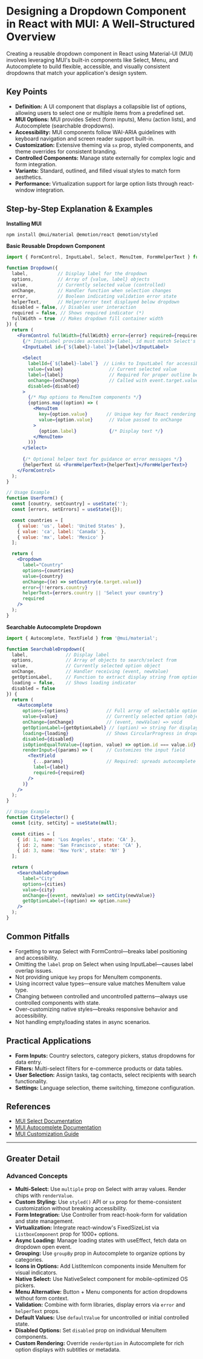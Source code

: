 # Designing a Dropdown Component in React with MUI: A Well-Structured Overview

Creating a reusable dropdown component in React using Material-UI (MUI) involves leveraging MUI's built-in components like Select, Menu, and Autocomplete to build flexible, accessible, and visually consistent dropdowns that match your application's design system.

## Key Points

- **Definition:** A UI component that displays a collapsible list of options, allowing users to select one or multiple items from a predefined set.
- **MUI Options:** MUI provides Select (form inputs), Menu (action lists), and Autocomplete (searchable dropdowns).
- **Accessibility:** MUI components follow WAI-ARIA guidelines with keyboard navigation and screen reader support built-in.
- **Customization:** Extensive theming via `sx` prop, styled components, and theme overrides for consistent branding.
- **Controlled Components:** Manage state externally for complex logic and form integration.
- **Variants:** Standard, outlined, and filled visual styles to match form aesthetics.
- **Performance:** Virtualization support for large option lists through react-window integration.

## Step-by-Step Explanation & Examples

**Installing MUI**
```bash
npm install @mui/material @emotion/react @emotion/styled
```

**Basic Reusable Dropdown Component**
```jsx
import { FormControl, InputLabel, Select, MenuItem, FormHelperText } from '@mui/material';

function Dropdown({ 
  label,           // Display label for the dropdown
  options,         // Array of {value, label} objects
  value,           // Currently selected value (controlled)
  onChange,        // Handler function when selection changes
  error,           // Boolean indicating validation error state
  helperText,      // Helper/error text displayed below dropdown
  disabled = false, // Disables user interaction
  required = false, // Shows required indicator (*)
  fullWidth = true  // Makes dropdown fill container width
}) {
  return (
    <FormControl fullWidth={fullWidth} error={error} required={required}>
      {/* InputLabel provides accessible label, id must match Select's labelId */}
      <InputLabel id={`${label}-label`}>{label}</InputLabel>
      
      <Select
        labelId={`${label}-label`}  // Links to InputLabel for accessibility
        value={value}                 // Current selected value
        label={label}                 // Required for proper outline behavior
        onChange={onChange}           // Called with event.target.value
        disabled={disabled}
      >
        {/* Map options to MenuItem components */}
        {options.map((option) => (
          <MenuItem 
            key={option.value}       // Unique key for React rendering
            value={option.value}      // Value passed to onChange
          >
            {option.label}            {/* Display text */}
          </MenuItem>
        ))}
      </Select>
      
      {/* Optional helper text for guidance or error messages */}
      {helperText && <FormHelperText>{helperText}</FormHelperText>}
    </FormControl>
  );
}

// Usage Example
function UserForm() {
  const [country, setCountry] = useState('');
  const [errors, setErrors] = useState({});

  const countries = [
    { value: 'us', label: 'United States' },
    { value: 'ca', label: 'Canada' },
    { value: 'mx', label: 'Mexico' }
  ];

  return (
    <Dropdown
      label="Country"
      options={countries}
      value={country}
      onChange={(e) => setCountry(e.target.value)}
      error={!!errors.country}
      helperText={errors.country || 'Select your country'}
      required
    />
  );
}
```

**Searchable Autocomplete Dropdown**
```jsx
import { Autocomplete, TextField } from '@mui/material';

function SearchableDropdown({
  label,              // Display label
  options,            // Array of objects to search/select from
  value,              // Currently selected option object
  onChange,           // Handler receiving (event, newValue)
  getOptionLabel,     // Function to extract display string from option
  loading = false,    // Shows loading indicator
  disabled = false
}) {
  return (
    <Autocomplete
      options={options}              // Full array of selectable options
      value={value}                  // Currently selected option (object, not string)
      onChange={onChange}            // (event, newValue) => void
      getOptionLabel={getOptionLabel} // (option) => string for display
      loading={loading}              // Shows CircularProgress in dropdown
      disabled={disabled}
      isOptionEqualToValue={(option, value) => option.id === value.id} // Comparison logic
      renderInput={(params) => (     // Customizes the input field
        <TextField 
          {...params}                // Required: spreads autocomplete props
          label={label}              
          required={required}
        />
      )}
    />
  );
}

// Usage Example
function CitySelector() {
  const [city, setCity] = useState(null);

  const cities = [
    { id: 1, name: 'Los Angeles', state: 'CA' },
    { id: 2, name: 'San Francisco', state: 'CA' },
    { id: 3, name: 'New York', state: 'NY' }
  ];

  return (
    <SearchableDropdown
      label="City"
      options={cities}
      value={city}
      onChange={(event, newValue) => setCity(newValue)}
      getOptionLabel={(option) => option.name}
    />
  );
}
```

## Common Pitfalls

- Forgetting to wrap Select with FormControl—breaks label positioning and accessibility.
- Omitting the `label` prop on Select when using InputLabel—causes label overlap issues.
- Not providing unique `key` props for MenuItem components.
- Using incorrect value types—ensure value matches MenuItem value type.
- Changing between controlled and uncontrolled patterns—always use controlled components with state.
- Over-customizing native styles—breaks responsive behavior and accessibility.
- Not handling empty/loading states in async scenarios.

## Practical Applications

- **Form Inputs:** Country selectors, category pickers, status dropdowns for data entry.
- **Filters:** Multi-select filters for e-commerce products or data tables.
- **User Selection:** Assign tasks, tag contacts, select recipients with search functionality.
- **Settings:** Language selection, theme switching, timezone configuration.

## References

- [MUI Select Documentation](https://mui.com/material-ui/react-select/)
- [MUI Autocomplete Documentation](https://mui.com/material-ui/react-autocomplete/)
- [MUI Customization Guide](https://mui.com/material-ui/customization/how-to-customize/)

---

## Greater Detail

### Advanced Concepts

- **Multi-Select:** Use `multiple` prop on Select with array values. Render chips with `renderValue`.
- **Custom Styling:** Use `styled()` API or `sx` prop for theme-consistent customization without breaking accessibility.
- **Form Integration:** Use Controller from react-hook-form for validation and state management.
- **Virtualization:** Integrate react-window's FixedSizeList via `ListboxComponent` prop for 1000+ options.
- **Async Loading:** Manage loading states with useEffect, fetch data on dropdown open event.
- **Grouping:** Use `groupBy` prop in Autocomplete to organize options by categories.
- **Icons in Options:** Add ListItemIcon components inside MenuItem for visual indicators.
- **Native Select:** Use NativeSelect component for mobile-optimized OS pickers.
- **Menu Alternative:** Button + Menu components for action dropdowns without form context.
- **Validation:** Combine with form libraries, display errors via `error` and `helperText` props.
- **Default Values:** Use `defaultValue` for uncontrolled or initial controlled state.
- **Disabled Options:** Set `disabled` prop on individual MenuItem components.
- **Custom Rendering:** Override `renderOption` in Autocomplete for rich option displays with subtitles or metadata.